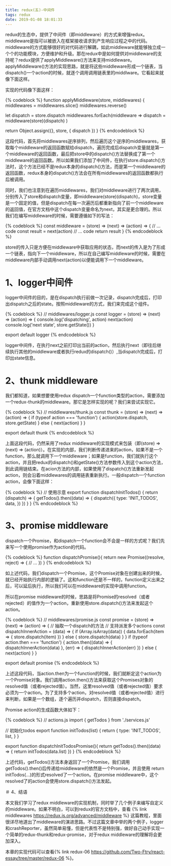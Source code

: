 ```yaml
---
title: redux(五)-中间件
tags: redux
date: 2019-01-08 18:01:33
---
```


redux的生态中，提供了中间件（即middleware）的方式来增强redux。middleware是指可以被嵌入在框架接收请求到产生响应过程之中的代码。middleware的方式能够很好的对代码进行解耦，如此middleware就能够独立成一个个的功能模块，方便维护和升级。那在redux中是如何提供对middleware的支持呢？redux提供了applyMiddleware()方法来支持middleware。applyMiddleware()方法的实现思路，就是将这些middleware形成一个链表，当dispatch()一个action的时候，就逐个调用调用链表里的middlware。它看起来就像下面这样。



实现的代码像下面这样：

{% codeblock %}
function applyMiddleware(store, middlewares) {
  middlewares = middlewares.slice()
  middlewares.reverse()

  let dispatch = store.dispatch
  middlewares.forEach(middleware =>
    dispatch = middleware(store)(dispatch)
  )

  return Object.assign({}, store, { dispatch })
}
{% endcodeblock %}

这段代码，首先将middlewares逆序排列，然后遍历这个逆序的middlewares，获取每个middleware的返回函数赋给dispatch，遍历完成后dispatch变量就是第一个middleware的返回函数，最后把store中的dispatch()方法替换成了第一个middleware的返回函数。所以如果我们添加了中间件，在执行store.dispatch()方法时，这个方法已经不是redux本身的dispatch()方法，而是第一个middleware的返回函数，redux本身的dispatch()方法会在所有middlewares的返回函数都执行后被调用。

同时，我们也注意到在遍历middlewares，我们对middleware进行了两次调用，分别传入了store和dispatch变量，即middleware(store)(dispatch)，store变量是一个固定的值，但是dispatch在每一次遍历后都重新指向了前一个middleware的返回值，在官方文档中这个dispatch变量命名为next，其实是更合理的。所以我们在编写middleware的时候，需要遵循如下的写法：

{% codeblock %}
const middleware = (store) => (next) => (action) => {
    // ... code
    const result = next(action)
    // ... code
    return result
}
{% endcodeblock %}

store的传入只是方便在middleware中获取应用的状态，而next的传入是为了形成一个链表，指向下一个middleware，所以在自己编写middleware的时候，需要在middleware内部手动调用next(action)以便能调用下一个middleware。

# 1、logger中间件

logger中间件的目的，是在dispatch执行前做一次记录，dispatch完成后，打印出dispatch之后的state。按照middleware的方式，我们来完成这个组件。

{% codeblock %}
// middlewares/logger.js
const logger = (store) => (next) => (action) => {
    console.log('dispatching', action)
    next(action)
    console.log('next state', store.getState())
}

export default logger
{% endcodeblock %}

logger中间件，在执行next之前打印出当前的action，然后执行next（即往后继续执行其他的middleware或者执行redux的dispatch()）,当dispatch完成后，打印出state信息。

# 2、thunk middleware

我们都知道，如果想要使用redux dispatch一个function类型的action，需要添加一个redux-thunk的middleware。那它是怎样实现的呢？我们来尝试实现它。

{% codeblock %}
// middlewares/thunk.js
const thunk = (store) => (next) => (action) => {
    if (typeof action === 'function') {
        action(store.dispatch, store.getState)
    } else {
        next(action)
    }
}

export default thunk
{% endcodeblock %}

上面这段代码，仍然采用了redux middleware的实现模式来包装（即(store) => (next) => (action)）。在实现的内部，我们判断传递进来的action，如果不是一个function，那么就调用下一个middleware；如果是function，我们就执行这个action，并且把redux的dispatch()和getState()方法参数传入到这个action方法，到此调用链结束。在acion方法的内部，如果使用了dispatch()方法重新发起action，则会沿着middlewares的调用链表重新执行。一般dispatch一个function action，会像下面这样：

{% codeblock %}
// 使用示意
export function dispatchInitTodos() {
  return (dispatch) => {
    getTodos().then((data) => {
      dispatch({
        type: 'INIT_TODOS',
        data,
      })
    })
  }
}
{% endcodeblock %}

# 3、promise middleware

dispatch一个Promise，和dispatch一个function会不会是一样的方式呢？我们先来写一个使用promise作为action的代码。

{% codeblock %}
function dispatchPromise(){
  return  new Promise((resolve, reject) => {
    // ...
  })
}
{% endcodeblock %}

如上述代码，我们dispatch一个Promise，这个Promise对象在创建出来的时候，就已经开始执行内部的逻辑了。这和function还是不一样的，function定义出来之后，可以延后执行，所以我们可以在middleware的实现中调用function。

所以在promise middleware的时候，思路是将Promise的resolved（或者rejected）的值作为一个action，重新使用store.dispatch()方法来发起这个action。

{% codeblock %}
// middlewares/promise.js
const promise = (store) => (next) => (action) => {
    // 抽取一个dispatch的方法
    // 支持派发多个actions
    const dispatchInnerAction = (data) => {
        if (Array.isArray(data)) {
            data.forEach(item => {
                store.dispatch(item)
            })
        } else {
            store.dispatch(data)
        }
    }
    if (typeof action.then === 'function') {
        action.then((data) => {
            dispatchInnerAction(data)
        }, (err) => {
            dispatchInnerAction(err)
        })
    } else {
        next(action)
    }
}

export default promise
{% endcodeblock %}

上述这段代码，当action.then为一个function的时候，我们就断定这个action为一个Promise对象。我们调用action.then()方法来获取这个Promises对象的resolved值（或者rejected值）。当然，这里resolved值（或者rejected值）要求必须为一个action。为了支持多个action，对resolved值（或者rejected值）进行来判断，如果是一个数组，逐个遍历并dispatch，否则直接dispatch。

Promise action的生成函数大体如下：

{% codeblock %}
// actions.js
import { getTodos } from './services.js'

// 初始化todos
export function initTodos(list) {
  return {
    type: 'INIT_TODOS',
    list,
  }
}

export function dispatchInitTodosPromise(){
  return  getTodos().then((data) => {
    return initTodos(data.list)
  })
}
{% endcodeblock %}

上述代码，getTodos()方法本身返回了一个Promise，我们调用getTodos().then()后传递给middleware的依然是一个Promise，并且使用 return initTodos(...)的形式resolved了一个action。在promise middleware中，这个resolved了的action会使用store.dispatch()方法发起。

＃ 4、结语

本文我们学习了redux middleware的实现机制，同时举了几个例子来编写自定义的middleware。如果不明白，可以到redux的官方文档中，查看 {% link middlewares https://redux.js.org/advanced/middleware %} 这篇教程，里面很详尽地道出了middleware的演进思路。不过这篇文章中举的两个例子，logger和crashReporter，虽然简单易懂，但是代表性不是特别强，做好自己动手实现一个简单的redux-thunk和redux-promise，对于redux middleware的理解将会更加深入。

本章的实现代码可以查看{% link redux-06 https://github.com/Two-Ftry/react-essay/tree/master/redux-06 %}。